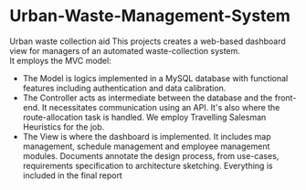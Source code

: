 # Urban-Waste-Management-System
Urban waste collection aid
This projects creates a web-based dashboard view for managers of an automated waste-collection system.  
It employs the MVC model:
* The Model is logics implemented in a MySQL database with functional features including authentication and data calibration.
* The Controller acts as intermediate between the database and the front-end. It necessitates communication using an API. It's also where the route-allocation 
task is handled. We employ Travelling Salesman Heuristics for the job. 
* The View is where the dashboard is implemented. It includes map management, schedule management and employee management modules.
Documents annotate the design process, from use-cases, requirements specification to architecture sketching. Everything is included in the final report
